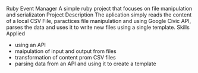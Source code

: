 Ruby Event Manager
A simple ruby project that focuses on file manipulation and serializaton
Project Description
The aplication simply reads the content of a local CSV File, paractices file manipulation
and using Google Civic API, parses the data and uses it to write new files using a single template.
Skills Applied
* using an API
* maipulation of input and output from files
* transformation of content prom CSV files
* parsing data from an API and using it to create a template
